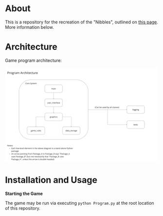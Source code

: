 # About

This is a repository for the recreation of the "Nibbles", outlined on [this page](https://inventwithpython.com/blog/2012/02/20/i-need-practice-programming-49-ideas-for-game-clones-to-code/). More information below.

# Architecture

Game program architecture:

![Architecture Diagram](assets/architecture.jpg)

# Installation and Usage

__Starting the Game__

The game may be run via executing `python Program.py` at the root location of this repository.